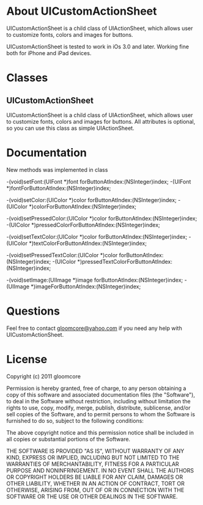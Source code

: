 # About UICustomActionSheet
UICustomActionSheet is a child class of UIActionSheet, which allows user to customize fonts, colors and images for buttons.

UICustomActionSheet is tested to work in iOs 3.0 and later. Working fine both for iPhone and iPad devices.

# Classes
## UICustomActionSheet
UICustomActionSheet is a child class of UIActionSheet, which allows user to customize fonts, colors and images for buttons. All attributes is optional, so you can use this class as simple UIActionSheet.

# Documentation
New methods was implemented in class 

-(void)setFont:(UIFont *)font forButtonAtIndex:(NSInteger)index; 
-(UIFont *)fontForButtonAtIndex:(NSInteger)index;

-(void)setColor:(UIColor *)color forButtonAtIndex:(NSInteger)index;
-(UIColor *)colorForButtonAtIndex:(NSInteger)index;

-(void)setPressedColor:(UIColor *)color forButtonAtIndex:(NSInteger)index; 
-(UIColor *)pressedColorForButtonAtIndex:(NSInteger)index;

-(void)setTextColor:(UIColor *)color forButtonAtIndex:(NSInteger)index; 
-(UIColor *)textColorForButtonAtIndex:(NSInteger)index;

-(void)setPressedTextColor:(UIColor *)color forButtonAtIndex:(NSInteger)index;
-(UIColor *)pressedTextColorForButtonAtIndex:(NSInteger)index;

-(void)setImage:(UIImage *)image forButtonAtIndex:(NSInteger)index;
-(UIImage *)imageForButtonAtIndex:(NSInteger)index;


# Questions
Feel free to contact gloomcore@yahoo.com if you need any help with UICustomActionSheet.

# License
Copyright (c) 2011 gloomcore

Permission is hereby granted, free of charge, to any person obtaining a copy
of this software and associated documentation files (the "Software"), to deal
in the Software without restriction, including without limitation the rights
to use, copy, modify, merge, publish, distribute, sublicense, and/or sell
copies of the Software, and to permit persons to whom the Software is
furnished to do so, subject to the following conditions:

The above copyright notice and this permission notice shall be included in
all copies or substantial portions of the Software.

THE SOFTWARE IS PROVIDED "AS IS", WITHOUT WARRANTY OF ANY KIND, EXPRESS OR
IMPLIED, INCLUDING BUT NOT LIMITED TO THE WARRANTIES OF MERCHANTABILITY,
FITNESS FOR A PARTICULAR PURPOSE AND NONINFRINGEMENT. IN NO EVENT SHALL THE
AUTHORS OR COPYRIGHT HOLDERS BE LIABLE FOR ANY CLAIM, DAMAGES OR OTHER
LIABILITY, WHETHER IN AN ACTION OF CONTRACT, TORT OR OTHERWISE, ARISING FROM,
OUT OF OR IN CONNECTION WITH THE SOFTWARE OR THE USE OR OTHER DEALINGS IN
THE SOFTWARE.
